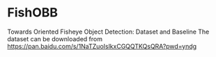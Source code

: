 # FishOBB
Towards Oriented Fisheye Object Detection: Dataset and Baseline
The dataset can be downloaded from https://pan.baidu.com/s/1NaTZuoIslkxCGQQTKQsQRA?pwd=yndg
